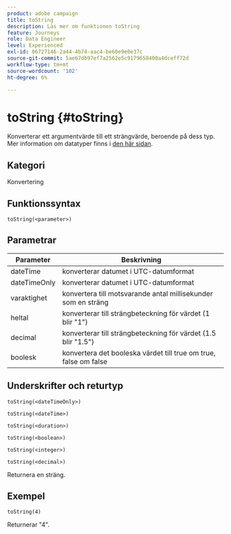 ```yaml
---
product: adobe campaign
title: toString
description: Läs mer om funktionen toString
feature: Journeys
role: Data Engineer
level: Experienced
exl-id: 06727146-2a44-4b74-aac4-be60e9e0e37c
source-git-commit: 5ae67db97ef7a2562e5c9179658400a4dceff72d
workflow-type: tm+mt
source-wordcount: '102'
ht-degree: 6%

---
```


# toString {#toString}

Konverterar ett argumentvärde till ett strängvärde, beroende på dess typ. Mer information om datatyper finns i [den här sidan](../expression/data-types.md).

## Kategori

Konvertering

## Funktionssyntax

`toString(<parameter>)`

## Parametrar

| Parameter | Beskrivning |
|--- |--- |
| dateTime | konverterar datumet i UTC-datumformat |
| dateTimeOnly | konverterar datumet i UTC-datumformat |
| varaktighet | konvertera till motsvarande antal millisekunder som en sträng |
| heltal | konverterar till strängbeteckning för värdet (1 blir &quot;1&quot;) |
| decimal | konverterar till strängbeteckning för värdet (1.5 blir &quot;1.5&quot;) |
| boolesk | konvertera det booleska värdet till true om true, false om false |

## Underskrifter och returtyp

`toString(<dateTimeOnly>)`

`toString(<dateTime>)`

`toString(<duration>)`

`toString(<boolean>)`

`toString(<integer>)`

`toString(<decimal>)`

Returnera en sträng.

## Exempel

`toString(4)`

Returnerar &quot;4&quot;.
